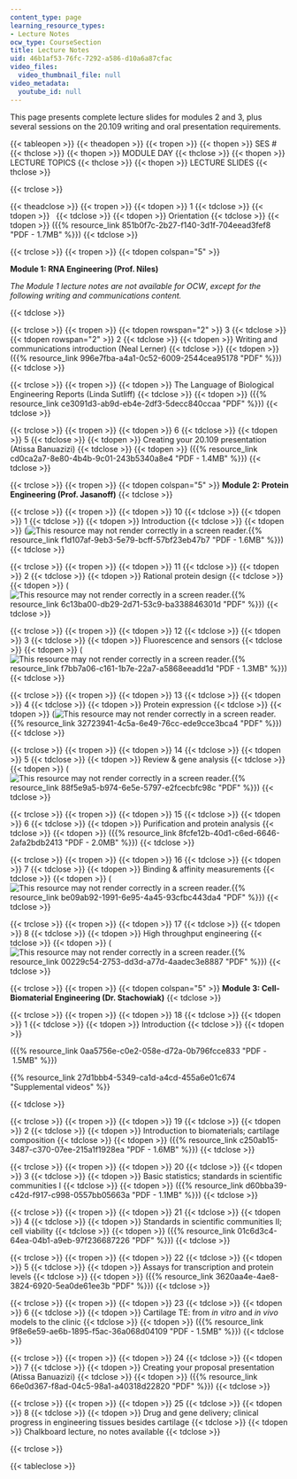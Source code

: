 ```yaml
---
content_type: page
learning_resource_types:
- Lecture Notes
ocw_type: CourseSection
title: Lecture Notes
uid: 46b1af53-76fc-7292-a586-d10a6a87cfac
video_files:
  video_thumbnail_file: null
video_metadata:
  youtube_id: null
---
```


This page presents complete lecture slides for modules 2 and 3, plus several sessions on the 20.109 writing and oral presentation requirements.

{{< tableopen >}}
{{< theadopen >}}
{{< tropen >}}
{{< thopen >}}
SES #
{{< thclose >}}
{{< thopen >}}
MODULE DAY
{{< thclose >}}
{{< thopen >}}
LECTURE TOPICS
{{< thclose >}}
{{< thopen >}}
LECTURE SLIDES
{{< thclose >}}

{{< trclose >}}

{{< theadclose >}}
{{< tropen >}}
{{< tdopen >}}
1
{{< tdclose >}}
{{< tdopen >}}
 
{{< tdclose >}}
{{< tdopen >}}
Orientation
{{< tdclose >}}
{{< tdopen >}}
({{% resource_link 851b0f7c-2b27-f140-3d1f-704eead3fef8 "PDF - 1.7MB" %}})
{{< tdclose >}}

{{< trclose >}}
{{< tropen >}}
{{< tdopen colspan="5" >}}


**Module 1: RNA Engineering (Prof. Niles)**

_The Module 1 lecture notes are not available for OCW_, _except for the following writing and communications content._


{{< tdclose >}}

{{< trclose >}}
{{< tropen >}}
{{< tdopen rowspan="2" >}}
3
{{< tdclose >}}
{{< tdopen rowspan="2" >}}
2
{{< tdclose >}}
{{< tdopen >}}
Writing and communications introduction (Neal Lerner)
{{< tdclose >}}
{{< tdopen >}}
({{% resource_link 996e7fba-a4a1-0c52-6009-2544cea95178 "PDF" %}})
{{< tdclose >}}

{{< trclose >}}
{{< tropen >}}
{{< tdopen >}}
The Language of Biological Engineering Reports (Linda Sutliff)
{{< tdclose >}}
{{< tdopen >}}
({{% resource_link ce3091d3-ab9d-eb4e-2df3-5decc840ccaa "PDF" %}})
{{< tdclose >}}

{{< trclose >}}
{{< tropen >}}
{{< tdopen >}}
6
{{< tdclose >}}
{{< tdopen >}}
5
{{< tdclose >}}
{{< tdopen >}}
Creating your 20.109 presentation (Atissa Banuazizi)
{{< tdclose >}}
{{< tdopen >}}
({{% resource_link cd0ca2a7-8e80-4b4b-9c01-243b5340a8e4 "PDF - 1.4MB" %}})
{{< tdclose >}}

{{< trclose >}}
{{< tropen >}}
{{< tdopen colspan="5" >}}
**Module 2: Protein Engineering (Prof. Jasanoff)**
{{< tdclose >}}

{{< trclose >}}
{{< tropen >}}
{{< tdopen >}}
10
{{< tdclose >}}
{{< tdopen >}}
1
{{< tdclose >}}
{{< tdopen >}}
Introduction
{{< tdclose >}}
{{< tdopen >}}
(![This resource may not render correctly in a screen reader.](/images/inacessible.gif){{% resource_link f1d107af-9eb3-5e79-bcff-57bf23eb47b7 "PDF - 1.6MB" %}})
{{< tdclose >}}

{{< trclose >}}
{{< tropen >}}
{{< tdopen >}}
11
{{< tdclose >}}
{{< tdopen >}}
2
{{< tdclose >}}
{{< tdopen >}}
Rational protein design
{{< tdclose >}}
{{< tdopen >}}
(![This resource may not render correctly in a screen reader.](/images/inacessible.gif){{% resource_link 6c13ba00-db29-2d71-53c9-ba338846301d "PDF" %}})
{{< tdclose >}}

{{< trclose >}}
{{< tropen >}}
{{< tdopen >}}
12
{{< tdclose >}}
{{< tdopen >}}
3
{{< tdclose >}}
{{< tdopen >}}
Fluorescence and sensors
{{< tdclose >}}
{{< tdopen >}}
(![This resource may not render correctly in a screen reader.](/images/inacessible.gif){{% resource_link f7bb7a06-c161-1b7e-22a7-a5868eeadd1d "PDF - 1.3MB" %}})
{{< tdclose >}}

{{< trclose >}}
{{< tropen >}}
{{< tdopen >}}
13
{{< tdclose >}}
{{< tdopen >}}
4
{{< tdclose >}}
{{< tdopen >}}
Protein expression
{{< tdclose >}}
{{< tdopen >}}
(![This resource may not render correctly in a screen reader.](/images/inacessible.gif){{% resource_link 32723941-4c5a-6e49-76cc-ede9cce3bca4 "PDF" %}})
{{< tdclose >}}

{{< trclose >}}
{{< tropen >}}
{{< tdopen >}}
14
{{< tdclose >}}
{{< tdopen >}}
5
{{< tdclose >}}
{{< tdopen >}}
Review & gene analysis
{{< tdclose >}}
{{< tdopen >}}
(![This resource may not render correctly in a screen reader.](/images/inacessible.gif){{% resource_link 88f5e9a5-b974-6e5e-5797-e2fcecbfc98c "PDF" %}})
{{< tdclose >}}

{{< trclose >}}
{{< tropen >}}
{{< tdopen >}}
15
{{< tdclose >}}
{{< tdopen >}}
6
{{< tdclose >}}
{{< tdopen >}}
Purification and protein analysis
{{< tdclose >}}
{{< tdopen >}}
({{% resource_link 8fcfe12b-40d1-c6ed-6646-2afa2bdb2413 "PDF - 2.0MB" %}})
{{< tdclose >}}

{{< trclose >}}
{{< tropen >}}
{{< tdopen >}}
16
{{< tdclose >}}
{{< tdopen >}}
7
{{< tdclose >}}
{{< tdopen >}}
Binding & affinity measurements
{{< tdclose >}}
{{< tdopen >}}
(![This resource may not render correctly in a screen reader.](/images/inacessible.gif){{% resource_link be09ab92-1991-6e95-4a45-93cfbc443da4 "PDF" %}})
{{< tdclose >}}

{{< trclose >}}
{{< tropen >}}
{{< tdopen >}}
17
{{< tdclose >}}
{{< tdopen >}}
8
{{< tdclose >}}
{{< tdopen >}}
High throughput engineering
{{< tdclose >}}
{{< tdopen >}}
(![This resource may not render correctly in a screen reader.](/images/inacessible.gif){{% resource_link 00229c54-2753-dd3d-a77d-4aadec3e8887 "PDF" %}})
{{< tdclose >}}

{{< trclose >}}
{{< tropen >}}
{{< tdopen colspan="5" >}}
**Module 3: Cell-Biomaterial Engineering (Dr. Stachowiak)**
{{< tdclose >}}

{{< trclose >}}
{{< tropen >}}
{{< tdopen >}}
18
{{< tdclose >}}
{{< tdopen >}}
1
{{< tdclose >}}
{{< tdopen >}}
Introduction
{{< tdclose >}}
{{< tdopen >}}


({{% resource_link 0aa5756e-c0e2-058e-d72a-0b796fcce833 "PDF - 1.5MB" %}})

{{% resource_link 27d1bbb4-5349-ca1d-a4cd-455a6e01c674 "Supplemental videos" %}}


{{< tdclose >}}

{{< trclose >}}
{{< tropen >}}
{{< tdopen >}}
19
{{< tdclose >}}
{{< tdopen >}}
2
{{< tdclose >}}
{{< tdopen >}}
Introduction to biomaterials; cartilage composition
{{< tdclose >}}
{{< tdopen >}}
({{% resource_link c250ab15-3487-c370-07ee-215a1f1928ea "PDF - 1.6MB" %}})
{{< tdclose >}}

{{< trclose >}}
{{< tropen >}}
{{< tdopen >}}
20
{{< tdclose >}}
{{< tdopen >}}
3
{{< tdclose >}}
{{< tdopen >}}
Basic statistics; standards in scientific communities I
{{< tdclose >}}
{{< tdopen >}}
({{% resource_link d60bba39-c42d-f917-c998-0557bb05663a "PDF - 1.1MB" %}})
{{< tdclose >}}

{{< trclose >}}
{{< tropen >}}
{{< tdopen >}}
21
{{< tdclose >}}
{{< tdopen >}}
4
{{< tdclose >}}
{{< tdopen >}}
Standards in scientific communities II; cell viability
{{< tdclose >}}
{{< tdopen >}}
({{% resource_link 01c6d3c4-64ea-04b1-a9eb-97f236687226 "PDF" %}})
{{< tdclose >}}

{{< trclose >}}
{{< tropen >}}
{{< tdopen >}}
22
{{< tdclose >}}
{{< tdopen >}}
5
{{< tdclose >}}
{{< tdopen >}}
Assays for transcription and protein levels
{{< tdclose >}}
{{< tdopen >}}
({{% resource_link 3620aa4e-4ae8-3824-6920-5ea0de61ee3b "PDF" %}})
{{< tdclose >}}

{{< trclose >}}
{{< tropen >}}
{{< tdopen >}}
23
{{< tdclose >}}
{{< tdopen >}}
6
{{< tdclose >}}
{{< tdopen >}}
Cartilage TE: from _in vitro_ and _in vivo_ models to the clinic
{{< tdclose >}}
{{< tdopen >}}
({{% resource_link 9f8e6e59-ae6b-1895-f5ac-36a068d04109 "PDF - 1.5MB" %}})
{{< tdclose >}}

{{< trclose >}}
{{< tropen >}}
{{< tdopen >}}
24
{{< tdclose >}}
{{< tdopen >}}
7
{{< tdclose >}}
{{< tdopen >}}
Creating your proposal presentation (Atissa Banuazizi)
{{< tdclose >}}
{{< tdopen >}}
({{% resource_link 66e0d367-f8ad-04c5-98a1-a40318d22820 "PDF" %}})
{{< tdclose >}}

{{< trclose >}}
{{< tropen >}}
{{< tdopen >}}
25
{{< tdclose >}}
{{< tdopen >}}
8
{{< tdclose >}}
{{< tdopen >}}
Drug and gene delivery; clinical progress in engineering tissues besides cartilage
{{< tdclose >}}
{{< tdopen >}}
Chalkboard lecture, no notes available
{{< tdclose >}}

{{< trclose >}}

{{< tableclose >}}